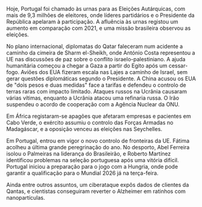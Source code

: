 Hoje, Portugal foi chamado às urnas para as Eleições Autárquicas, com mais de 9,3 milhões de eleitores, onde líderes partidários e o Presidente da República apelaram à participação. A afluência às urnas registou um aumento em comparação com 2021, e uma missão brasileira observou as eleições.

No plano internacional, diplomatas do Qatar faleceram num acidente a caminho da cimeira de Sharm el-Sheikh, onde António Costa representou a UE nas discussões de paz sobre o conflito israelo-palestiniano. A ajuda humanitária começou a chegar a Gaza a partir do Egito após um cessar-fogo. Aviões dos EUA fizeram escala nas Lajes a caminho de Israel, sem gerar questões diplomáticas segundo o Presidente. A China acusou os EUA de "dois pesos e duas medidas" face a tarifas e defendeu o controlo de terras raras com impacto limitado. Ataques russos na Ucrânia causaram várias vítimas, enquanto a Ucrânia atacou uma refinaria russa. O Irão suspendeu o acordo de cooperação com a Agência Nuclear da ONU.

Em África registaram-se apagões que afetaram empresas e pacientes em Cabo Verde, o exército assumiu o controlo das Forças Armadas no Madagáscar, e a oposição venceu as eleições nas Seychelles.

Em Portugal, entrou em vigor o novo controlo de fronteiras da UE. Fátima acolheu a última grande peregrinação do ano. No desporto, Abel Ferreira isolou o Palmeiras na liderança do Brasileirão, e Roberto Martínez identificou problemas na seleção portuguesa após uma vitória difícil. Portugal iniciou a preparação para o jogo com a Hungria, onde pode garantir a qualificação para o Mundial 2026 já na terça-feira.

Ainda entre outros assuntos, um ciberataque expôs dados de clientes da Qantas, e cientistas conseguiram reverter o Alzheimer em ratinhos com nanopartículas.